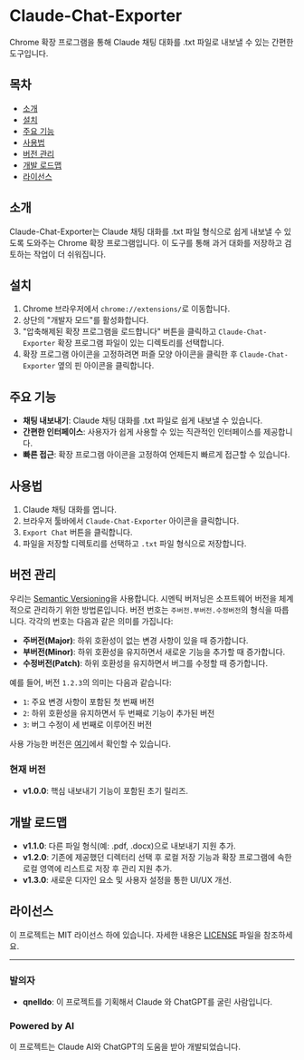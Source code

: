 # Claude-Chat-Exporter

Chrome 확장 프로그램을 통해 Claude 채팅 대화를 .txt 파일로 내보낼 수 있는 간편한 도구입니다.

## 목차

- [소개](#소개)
- [설치](#설치)
- [주요 기능](#주요-기능)
- [사용법](#사용법)
- [버전 관리](#버전-관리)
- [개발 로드맵](#개발-로드맵)
- [라이선스](#라이선스)

## 소개

Claude-Chat-Exporter는 Claude 채팅 대화를 .txt 파일 형식으로 쉽게 내보낼 수 있도록 도와주는 Chrome 확장 프로그램입니다. 이 도구를 통해 과거 대화를 저장하고 검토하는 작업이 더 쉬워집니다.

## 설치

1. Chrome 브라우저에서 `chrome://extensions/`로 이동합니다.
2. 상단의 "개발자 모드"를 활성화합니다.
3. "압축해제된 확장 프로그램을 로드합니다" 버튼을 클릭하고 `Claude-Chat-Exporter` 확장 프로그램 파일이 있는 디렉토리를 선택합니다.
4. 확장 프로그램 아이콘을 고정하려면 퍼즐 모양 아이콘을 클릭한 후 `Claude-Chat-Exporter` 옆의 핀 아이콘을 클릭합니다.

## 주요 기능

- **채팅 내보내기**: Claude 채팅 대화를 .txt 파일로 쉽게 내보낼 수 있습니다.
- **간편한 인터페이스**: 사용자가 쉽게 사용할 수 있는 직관적인 인터페이스를 제공합니다.
- **빠른 접근**: 확장 프로그램 아이콘을 고정하여 언제든지 빠르게 접근할 수 있습니다.

## 사용법

1. Claude 채팅 대화를 엽니다.
2. 브라우저 툴바에서 `Claude-Chat-Exporter` 아이콘을 클릭합니다.
3. `Export Chat` 버튼을 클릭합니다.
4. 파일을 저장할 디렉토리를 선택하고 `.txt` 파일 형식으로 저장합니다.

## 버전 관리

우리는 [Semantic Versioning](https://semver.org/)을 사용합니다. 시멘틱 버저닝은 소프트웨어 버전을 체계적으로 관리하기 위한 방법론입니다. 버전 번호는 `주버전.부버전.수정버전`의 형식을 따릅니다. 각각의 번호는 다음과 같은 의미를 가집니다:

- **주버전(Major)**: 하위 호환성이 없는 변경 사항이 있을 때 증가합니다.
- **부버전(Minor)**: 하위 호환성을 유지하면서 새로운 기능을 추가할 때 증가합니다.
- **수정버전(Patch)**: 하위 호환성을 유지하면서 버그를 수정할 때 증가합니다.

예를 들어, 버전 `1.2.3`의 의미는 다음과 같습니다:

- `1`: 주요 변경 사항이 포함된 첫 번째 버전
- `2`: 하위 호환성을 유지하면서 두 번째로 기능이 추가된 버전
- `3`: 버그 수정이 세 번째로 이루어진 버전

사용 가능한 버전은 [여기](https://github.com/your-repo/Claude-Chat-Exporter/tags)에서 확인할 수 있습니다.

### 현재 버전

- **v1.0.0**: 핵심 내보내기 기능이 포함된 초기 릴리즈.

## 개발 로드맵

- **v1.1.0**: 다른 파일 형식(예: .pdf, .docx)으로 내보내기 지원 추가.
- **v1.2.0**: 기존에 제공했던 디렉터리 선택 후 로컬 저장 기능과 확장 프로그램에 속한 로컬 영역에 리스트로 저장 후 관리 지원 추가.
- **v1.3.0**: 새로운 디자인 요소 및 사용자 설정을 통한 UI/UX 개선.

## 라이선스

이 프로젝트는 MIT 라이선스 하에 있습니다. 자세한 내용은 [LICENSE](LICENSE) 파일을 참조하세요.

---

### 발의자

- **qnelldo**: 이 프로젝트를 기획해서 Claude 와 ChatGPT를 굴린 사람입니다.

### Powered by AI

이 프로젝트는 Claude AI와 ChatGPT의 도움을 받아 개발되었습니다.
